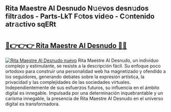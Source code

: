 ## Rita Maestre Al Desnudo N𝚞𝚎vos desn𝚞dos filtr𝚊dos - Parts-LkT F𝚘tos vid𝚎o - C𝚘ntenido atr𝚊ctivo sqERt

# <h2><a href="http://mb40w4s.tromn.icu/?c=Rita+Maestre+Al+Desnudo">🔗👉👉👉 Rita Maestre Al Desnudo 🔗🔗</a></h2>

[![Rita Maestre Al Desnudo nuevo](https://i.imgur.com/pEAQMta.gif)](http://mb40w4s.tromn.icu/?c=Rita+Maestre+Al+Desnudo)
Rita Maestre Al Desnudo, un individuo complejo y estimulante, se resiste a la descripción fácil. Su enfoque poco ortodoxo para construir una personalidad web ha magnetizado y ofendido a los seguidores, generando debates sobre la expresión artística, la privacidad y las complejidades de las sociedades virtuales. Independientemente de sus esfuerzos futuros, su influencia en el ámbito digital es innegable. Impulsada por una determinación inquebrantable y un carisma innegable, la presencia de Rita Maestre Al Desnudo en el universo digital es transformadora.

